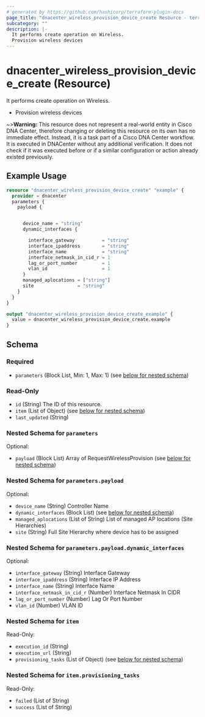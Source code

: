 ```yaml
---
# generated by https://github.com/hashicorp/terraform-plugin-docs
page_title: "dnacenter_wireless_provision_device_create Resource - terraform-provider-dnacenter"
subcategory: ""
description: |-
  It performs create operation on Wireless.
  Provision wireless devices
---
```


# dnacenter_wireless_provision_device_create (Resource)

It performs create operation on Wireless.

- Provision wireless devices

~>**Warning:**
This resource does not represent a real-world entity in Cisco DNA Center, therefore changing or deleting this resource on its own has no immediate effect.
Instead, it is a task part of a Cisco DNA Center workflow. It is executed in DNACenter without any additional verification. It does not check if it was executed before or if a similar configuration or action already existed previously.

## Example Usage

```terraform
resource "dnacenter_wireless_provision_device_create" "example" {
  provider = dnacenter
  parameters {
    payload {


      device_name = "string"
      dynamic_interfaces {

        interface_gateway          = "string"
        interface_ipaddress        = "string"
        interface_name             = "string"
        interface_netmask_in_cid_r = 1
        lag_or_port_number         = 1
        vlan_id                    = 1
      }
      managed_aplocations = ["string"]
      site                = "string"
    }
  }
}

output "dnacenter_wireless_provision_device_create_example" {
  value = dnacenter_wireless_provision_device_create.example
}
```

<!-- schema generated by tfplugindocs -->
## Schema

### Required

- `parameters` (Block List, Min: 1, Max: 1) (see [below for nested schema](#nestedblock--parameters))

### Read-Only

- `id` (String) The ID of this resource.
- `item` (List of Object) (see [below for nested schema](#nestedatt--item))
- `last_updated` (String)

<a id="nestedblock--parameters"></a>
### Nested Schema for `parameters`

Optional:

- `payload` (Block List) Array of RequestWirelessProvision (see [below for nested schema](#nestedblock--parameters--payload))

<a id="nestedblock--parameters--payload"></a>
### Nested Schema for `parameters.payload`

Optional:

- `device_name` (String) Controller Name
- `dynamic_interfaces` (Block List) (see [below for nested schema](#nestedblock--parameters--payload--dynamic_interfaces))
- `managed_aplocations` (List of String) List of managed AP locations (Site Hierarchies)
- `site` (String) Full Site Hierarchy where device has to be assigned

<a id="nestedblock--parameters--payload--dynamic_interfaces"></a>
### Nested Schema for `parameters.payload.dynamic_interfaces`

Optional:

- `interface_gateway` (String) Interface Gateway
- `interface_ipaddress` (String) Interface IP Address
- `interface_name` (String) Interface Name
- `interface_netmask_in_cid_r` (Number) Interface Netmask In CIDR
- `lag_or_port_number` (Number) Lag Or Port Number
- `vlan_id` (Number) VLAN ID




<a id="nestedatt--item"></a>
### Nested Schema for `item`

Read-Only:

- `execution_id` (String)
- `execution_url` (String)
- `provisioning_tasks` (List of Object) (see [below for nested schema](#nestedobjatt--item--provisioning_tasks))

<a id="nestedobjatt--item--provisioning_tasks"></a>
### Nested Schema for `item.provisioning_tasks`

Read-Only:

- `failed` (List of String)
- `success` (List of String)


